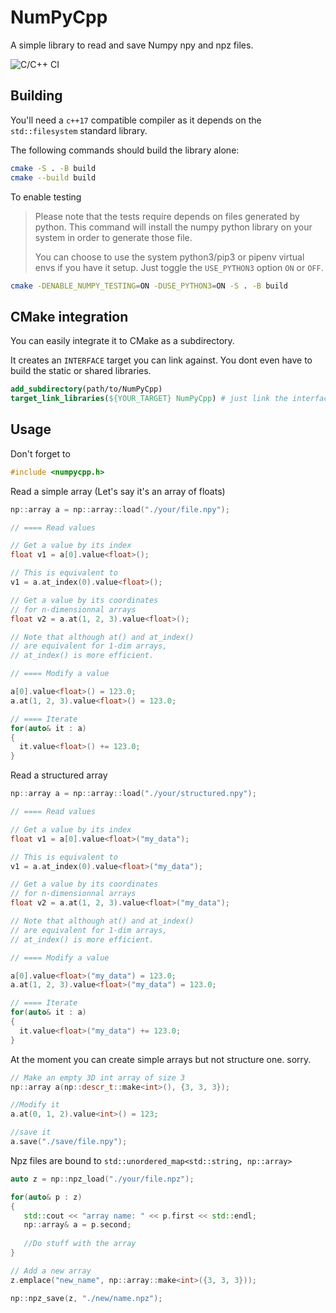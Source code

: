 # NumPyCpp
 A simple library to read and save Numpy npy and npz files.

 ![C/C++ CI](https://github.com/NicoG60/NumPyCpp/workflows/C/C++%20CI/badge.svg?branch=master)



## Building

You'll need a `c++17` compatible compiler as it depends on the `std::filesystem`  standard library.

The following commands should build the library alone:

```bash
cmake -S . -B build
cmake --build build
```

To enable testing

> Please note that the tests require depends on files generated by python.
> This command will install the numpy python library on your system in order to
> generate those file.
>
> You can choose to use the system python3/pip3 or pipenv virtual envs if you
> have it setup. Just toggle the `USE_PYTHON3` option `ON` or `OFF`.  

```bash
cmake -DENABLE_NUMPY_TESTING=ON -DUSE_PYTHON3=ON -S . -B build
```

## CMake integration

You can easily  integrate it to CMake as a subdirectory.

It creates an `INTERFACE` target you can link against. You dont even have to build the static or shared libraries.

```cmake
add_subdirectory(path/to/NumPyCpp)
target_link_libraries(${YOUR_TARGET} NumPyCpp) # just link the interface and you're done
```



## Usage

Don't forget to

```cpp
#include <numpycpp.h>
```



Read a simple array (Let's say it's an array of floats)

```cpp
np::array a = np::array::load("./your/file.npy");

// ==== Read values

// Get a value by its index
float v1 = a[0].value<float>();

// This is equivalent to
v1 = a.at_index(0).value<float>();

// Get a value by its coordinates
// for n-dimensionnal arrays
float v2 = a.at(1, 2, 3).value<float>();

// Note that although at() and at_index()
// are equivalent for 1-dim arrays,
// at_index() is more efficient.

// ==== Modify a value

a[0].value<float>() = 123.0;
a.at(1, 2, 3).value<float>() = 123.0;

// ==== Iterate
for(auto& it : a)
{
  it.value<float>() += 123.0;
}
```



Read a structured array

```cpp
np::array a = np::array::load("./your/structured.npy");

// ==== Read values

// Get a value by its index
float v1 = a[0].value<float>("my_data");

// This is equivalent to
v1 = a.at_index(0).value<float>("my_data");

// Get a value by its coordinates
// for n-dimensionnal arrays
float v2 = a.at(1, 2, 3).value<float>("my_data");

// Note that although at() and at_index()
// are equivalent for 1-dim arrays,
// at_index() is more efficient.

// ==== Modify a value

a[0].value<float>("my_data") = 123.0;
a.at(1, 2, 3).value<float>("my_data") = 123.0;

// ==== Iterate
for(auto& it : a)
{
  it.value<float>("my_data") += 123.0;
}
```



At the moment you can create simple arrays but not structure one. sorry.

```cpp
// Make an empty 3D int array of size 3
np::array a(np::descr_t::make<int>(), {3, 3, 3});

//Modify it
a.at(0, 1, 2).value<int>() = 123;

//save it
a.save("./save/file.npy");
```



Npz files are bound to `std::unordered_map<std::string, np::array>`

```cpp
auto z = np::npz_load("./your/file.npz");

for(auto& p : z)
{
   std::cout << "array name: " << p.first << std::endl;
   np::array& a = p.second;
   
   //Do stuff with the array
}

// Add a new array
z.emplace("new_name", np::array::make<int>({3, 3, 3}));

np::npz_save(z, "./new/name.npz");
```
